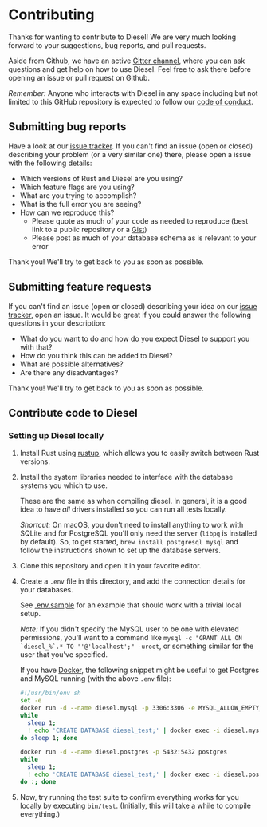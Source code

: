 # Contributing

Thanks for wanting to contribute to Diesel! We are very much looking forward to
your suggestions, bug reports, and pull requests.

Aside from Github, we have an active [Gitter
channel](https://gitter.im/diesel-rs/diesel), where you can ask questions and
get help on how to use Diesel. Feel free to ask there before opening an issue or
pull request on Github.

*Remember:* Anyone who interacts with Diesel in any space including but not
limited to this GitHub repository is expected to follow our [code of
conduct](https://github.com/diesel-rs/diesel/blob/master/code_of_conduct.md).


## Submitting bug reports

Have a look at our [issue tracker]. If you can't find an issue (open or closed)
describing your problem (or a very similar one) there, please open a issue with
the following details:

- Which versions of Rust and Diesel are you using?
- Which feature flags are you using?
- What are you trying to accomplish?
- What is the full error you are seeing?
- How can we reproduce this?
  - Please quote as much of your code as needed to reproduce (best link to a
    public repository or a [Gist])
  - Please post as much of your database schema as is relevant to your error

[issue tracker]: https://github.com/diesel-rs/diesel/issues
[Gist]: https://gist.github.com

Thank you! We'll try to get back to you as soon as possible.


## Submitting feature requests

If you can't find an issue (open or closed) describing your idea on our [issue
tracker], open an issue. It would be great if you could answer the following
questions in your description:

- What do you want to do and how do you expect Diesel to support you with that?
- How do you think this can be added to Diesel?
- What are possible alternatives?
- Are there any disadvantages?

Thank you! We'll try to get back to you as soon as possible.


## Contribute code to Diesel

### Setting up Diesel locally

1. Install Rust using [rustup], which allows you to easily switch between Rust
   versions.
2. Install the system libraries needed to interface with the database systems
   you which to use.

   These are the same as when compiling diesel. In general, it is a good idea
   to have _all_ drivers installed so you can run all tests locally.

   *Shortcut:* On macOS, you don't need to install anything to work with SQLite
   and for PostgreSQL you'll only need the server (`libpq` is installed by
   default). So, to get started, `brew install postgresql mysql` and follow the
   instructions shown to set up the database servers.
3. Clone this repository and open it in your favorite editor.
4. Create a `.env` file in this directory, and add the connection details for
   your databases.

   See [.env.sample](.env.sample) for an example that should work with a trivial
   local setup.

   *Note:* If you didn't specify the MySQL user to be one with elevated
   permissions, you'll want to a command like ```mysql -c "GRANT ALL ON
   `diesel_%`.* TO ''@'localhost';" -uroot```, or something similar for the
   user that you've specified.

   If you have [Docker](https://docker.io), the following snippet might be
   useful to get Postgres and MySQL running (with the above `.env` file):

   ```bash
   #!/usr/bin/env sh
   set -e
   docker run -d --name diesel.mysql -p 3306:3306 -e MYSQL_ALLOW_EMPTY_PASSWORD=true mysql
   while
     sleep 1;
     ! echo 'CREATE DATABASE diesel_test;' | docker exec -i diesel.mysql mysql
   do sleep 1; done

   docker run -d --name diesel.postgres -p 5432:5432 postgres
   while
     sleep 1;
     ! echo 'CREATE DATABASE diesel_test;' | docker exec -i diesel.postgres psql -U postgres
   do :; done
   ```
5. Now, try running the test suite to confirm everything works for you locally
   by executing `bin/test`. (Initially, this will take a while to compile
   everything.)

[rustup]: https://www.rustup.rs
